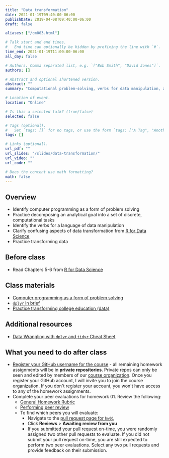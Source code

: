 ```yaml
---
title: "Data transformation"
date: 2021-01-19T09:40:00-06:00
publishDate: 2019-04-08T09:40:00-06:00
draft: false

aliases: ["/cm003.html"]

# Talk start and end times.
#   End time can optionally be hidden by prefixing the line with `#`.
time_end: 2021-01-19T11:00:00-06:00
all_day: false

# Authors. Comma separated list, e.g. `["Bob Smith", "David Jones"]`.
authors: []

# Abstract and optional shortened version.
abstract: ""
summary: "Computational problem-solving, verbs for data manipulation, and practice transforming data frames using dplyr."

# Location of event.
location: "Online"

# Is this a selected talk? (true/false)
selected: false

# Tags (optional).
#   Set `tags: []` for no tags, or use the form `tags: ["A Tag", "Another Tag"]` for one or more tags.
tags: []

# Links (optional).
url_pdf: ""
url_slides: "/slides/data-transformation/"
url_video: ""
url_code: ""

# Does the content use math formatting?
math: false
---
```




## Overview

* Identify computer programming as a form of problem solving
* Practice decomposing an analytical goal into a set of discrete, computational tasks
* Identify the verbs for a language of data manipulation
* Clarify confusing aspects of data transformation from [R for Data Science](http://r4ds.had.co.nz/transform.html)
* Practice transforming data

## Before class

* Read Chapters 5-6 from [R for Data Science](http://r4ds.had.co.nz/)

## Class materials

* [Computer programming as a form of problem solving](/notes/problem-solving/)
* [`dplyr` in brief](/notes/dplyr/)
* [Practice transforming college education (data)](/notes/transform-college/)

## Additional resources

* [Data Wrangling with `dplyr` and `tidyr` Cheat Sheet](https://www.rstudio.com/wp-content/uploads/2015/02/data-wrangling-cheatsheet.pdf)

## What you need to do after class

* [Register your GitHub username for the course](https://forms.gle/KPHNtbPcW4qu6Y168) - all remaining homework assignments will be in **private repositories**. Private repos can only be seen and edited by members of our [course organization](https://github.com/cfss-su20). Once you register your GitHub account, I will invite you to join the course organization. If you don't register your account, you won't have access to any of the homework assignments.
* Complete your peer evaluations for homework 01. Review the following:
    * [General Homework Rubric](/faq/homework-evaluations/)
    * [Performing peer review](/faq/peer-evaluations/)
    * To find which peers you will evaluate:
        * Navigate to the [pull request page for `hw01`](https://github.com/cfss-su20/hw01/pulls)
        * Click **Reviews** > **Awaiting review from you**
        * If you submitted your pull request on-time, you were randomly assigned two other pull requests to evaluate. If you did not submit your pull request on-time, you are still expected to perform two peer evaluations. Select any two pull requests and provide feedback on their submission.

